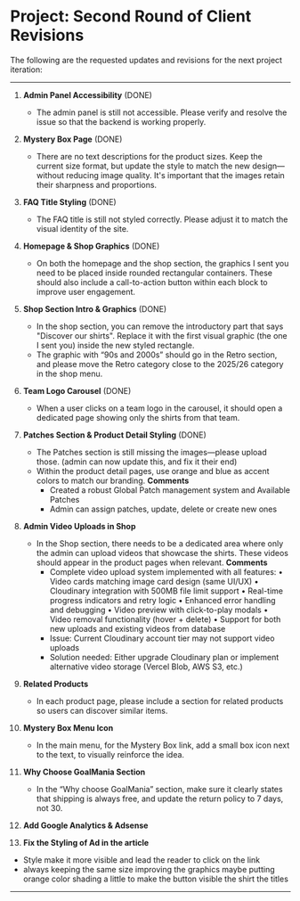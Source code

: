 # Project: Second Round of Client Revisions

The following are the requested updates and revisions for the next project iteration:

---

1. **Admin Panel Accessibility** (DONE)
   - The admin panel is still not accessible. Please verify and resolve the issue so that the backend is working properly.

2. **Mystery Box Page** (DONE)
   - There are no text descriptions for the product sizes. Keep the current size format, but update the style to match the new design—without reducing image quality. It's important that the images retain their sharpness and proportions.

3. **FAQ Title Styling** (DONE)
   - The FAQ title is still not styled correctly. Please adjust it to match the visual identity of the site.

4. **Homepage & Shop Graphics** (DONE)
   - On both the homepage and the shop section, the graphics I sent you need to be placed inside rounded rectangular containers. These should also include a call-to-action button within each block to improve user engagement.

5. **Shop Section Intro & Graphics** (DONE)
   - In the shop section, you can remove the introductory part that says "Discover our shirts". Replace it with the first visual graphic (the one I sent you) inside the new styled rectangle.
   - The graphic with “90s and 2000s” should go in the Retro section, and please move the Retro category close to the 2025/26 category in the shop menu.

6. **Team Logo Carousel** (DONE)
   - When a user clicks on a team logo in the carousel, it should open a dedicated page showing only the shirts from that team.

7. **Patches Section & Product Detail Styling** (DONE)
   - The Patches section is still missing the images—please upload those. (admin can now update this, and fix it their end)
   - Within the product detail pages, use orange and blue as accent colors to match our branding.
   **Comments**
      - Created a robust Global Patch management system and Available Patches
      - Admin can assign patches, update, delete or create new ones

8. **Admin Video Uploads in Shop**
   - In the Shop section, there needs to be a dedicated area where only the admin can upload videos that showcase the shirts. These videos should appear in the product pages when relevant.
   **Comments**
      - Complete video upload system implemented with all features:
        • Video cards matching image card design (same UI/UX)
        • Cloudinary integration with 500MB file limit support
        • Real-time progress indicators and retry logic
        • Enhanced error handling and debugging
        • Video preview with click-to-play modals
        • Video removal functionality (hover + delete)
        • Support for both new uploads and existing videos from database
      - Issue: Current Cloudinary account tier may not support video uploads
      - Solution needed: Either upgrade Cloudinary plan or implement alternative video storage (Vercel Blob, AWS S3, etc.)

9. **Related Products**
   - In each product page, please include a section for related products so users can discover similar items.

10. **Mystery Box Menu Icon**
    - In the main menu, for the Mystery Box link, add a small box icon next to the text, to visually reinforce the idea.

11. **Why Choose GoalMania Section**
    - In the “Why choose GoalMania” section, make sure it clearly states that shipping is always free, and update the return policy to 7 days, not 30.

12. **Add Google Analytics & Adsense**

13. **Fix the Styling of Ad in the article**
   - Style make it more visible and lead the reader to click on the link
   - always keeping the same size improving the graphics maybe putting orange color shading a little to make the button visible the shirt the titles

---